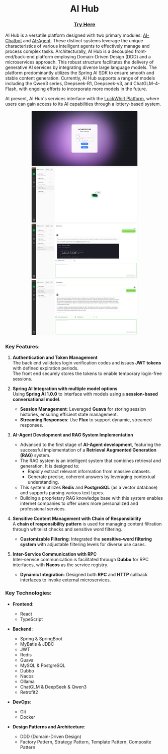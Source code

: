# <div align="center">AI Hub</div>

### <div align="center">[Try Here](http://linst-yyds.top:3000)</div>

AI Hub is a versatile platform designed with two primary modules: [AI-Chatbot](https://github.com/lst3455/AI-ChatBot)
and [AI-Agent](https://github.com/lst3455/AI-Agent). These distinct systems leverage the unique characteristics of
various intelligent agents to effectively manage and process complex tasks. Architecturally, AI Hub is a decoupled
front-end/back-end platform employing Domain-Driven Design (DDD) and a microservices approach. This robust structure
facilitates the delivery of generative AI services by integrating diverse large language models. The platform
predominantly utilizes the Spring AI SDK to ensure smooth and stable content generation. Currently, AI Hub supports a
range of models including the Qwen3 series, Deepseek-R1, Deepseek-v3, and ChatGLM-4-Flash, with ongoing efforts to
incorporate more models in the future.

At present, AI Hub's services interface with the [LuckWhirl Platform](https://github.com/lst3455/LuckWhirl-platform),
where users can gain access to its AI capabilities through a lottery-based system.


<div align="center"><img src="docs/readme/auth.png" style="zoom: 33%;" /></div>
<div align="center"><img src="docs/readme/chat2.png" style="zoom: 33%;" /></div>
<div align="center"><img src="docs/readme/chat1.png" style="zoom: 33%;" /></div>
<div align="center"><img src="docs/readme/agent1.png" style="zoom: 33%;" /></div>

### Key Features:

1. **Authentication and Token Management**  
   The back end validates login verification codes and issues **JWT tokens** with defined expiration periods.  
   The front end securely stores the tokens to enable temporary login-free sessions.

2. **Spring AI Integration with multiple model options**  
   Using **Spring AI 1.0.0** to interface with models using a **session-based conversational model**.
    - **Session Management**: Leveraged **Guava** for storing session histories, ensuring efficient state management.
    - **Streaming Responses**: Use **Flux** to support dynamic, streamed responses.

3. **AI-Agent Development and RAG System Implementation**
    - Advanced to the first stage of **AI-Agent development**, featuring the successful implementation of a **Retrieval
      Augmented Generation (RAG)** system.
    - The RAG system is an intelligent system that combines retrieval and generation. It is designed to:
        - Rapidly extract relevant information from massive datasets.
        - Generate precise, coherent answers by leveraging contextual understanding.
    - This system utilizes **Redis** and **PostgreSQL** (as a vector database) and supports parsing various text types.
    - Building a proprietary RAG knowledge base with this system enables internet companies to offer users more
      personalized and professional services.

4. **Sensitive Content Management with Chain of Responsibility**  
   A **chain of responsibility pattern** is used for managing content filtration through whitelist checks and sensitive
   word filtering.
    - **Customizable Filtering**: Integrated the **sensitive-word filtering system** with adjustable filtering levels
      for diverse use cases.

5. **Inter-Service Communication with RPC**  
   Inter-service communication is facilitated through **Dubbo** for RPC interfaces, with **Nacos** as the service
   registry.
    - **Dynamic Integration**: Designed both **RPC** and **HTTP** callback interfaces to invoke external microservices.

### Key Technologies:

- **Frontend**:
    - React
    - TypeScript

- **Backend**:
    - Spring & SpringBoot
    - MyBatis & JDBC
    - JWT
    - Redis
    - Guava
    - MySQL & PostgreSQL
    - Dubbo
    - Nacos
    - Ollama
    - ChatGLM & DeepSeek & Qwen3
    - Retrofit2

- **DevOps**:
    - Git
    - Docker

- **Design Patterns and Architecture**:
    - DDD (Domain-Driven Design)
    - Factory Pattern, Strategy Pattern, Template Pattern, Composite Pattern

